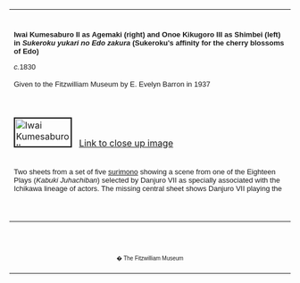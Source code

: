 <html>

<head>

<title>Info</title>
</head>



<div align="center">
  <center>
  <table border="0" width="100%" cellpadding="0" cellspacing="4" height="331">
    <tr>
      <td width="100%" height="35">
      </td>
    </tr>
    <tr>
      <td width="100%" height="30">
      <b><font FACE="Arial" SIZE="2">Iwai Kumesaburo II as Agemaki (right) and
      Onoe Kikugoro III as Shimbei (left) in <i>Sukeroku yukari no Edo zakura</i>
      (Sukeroku's affinity for the cherry blossoms of Edo)</font></b><font FACE="Arial" SIZE="2"><i>
      <p>c.</i>1830</p>
      <p>Given to the Fitzwilliam Museum by E. Evelyn Barron in 1937&nbsp;</font>
      </td>
    </tr>
    <tr>
      <td width="100%" height="30">
      </td>
    </tr>
    <tr>
      <td width="100%" height="30">
      <a href="KUN/kunp502501.htm"><img border="2" src="P.502P.501-1937_small.jpg" alt="Iwai Kumesaburo II as Agemaki (right) and Onoe Kikugoro III as Shimbei (left) in Sukeroku yukari no Edo zakura (Sukeroku's affinity for the cherry blossoms of Edo)" width="100" height="50"></a>&nbsp;&nbsp;
      <a href="KUN/kunp501.htm">Link to close up image</a>
      </td>
    </tr>
    <tr>
      <td width="100%" height="30">
      <b><font FACE="Arial" SIZE="2">&nbsp;</font></b><font FACE="Arial" SIZE="2">
      <p>Two sheets from a set of five <a href="textP.htm"> surimono</a> showing a scene from one of the
      Eighteen Plays (<i>Kabuki Juhachiban</i>) selected by Danjuro VII as
      specially associated with the Ichikawa lineage of actors. The missing
      central sheet shows Danjuro VII playing the role of Sukeroku. The print
      probably records a performance in Osaka, where these actors were present
      for New Year of 1830. Their journey from Edo is reflected in the imagery
      of the poems. The missing outer sheets show the villain Ikkyu (right) and
      the noodle-seller Fukeroku (left).</p>
      <p>Sukeroku is in reality Soga no Goro, while Shimbei is his elder
      brother, Soga no Juro, who is posing as a sake seller (although he still
      wears a costume decorated with the flying-plovers pattern associated with
      Soga no Juro). Sukeroku learns that his missing heirloom sword
      Tomokirimaru is in the possession of Ikkyu, the villainous patron of
      Sukeroku's secret lover Agemaki, who is a Yoshiwara courtesan. He
      subsequently wins the sword back in a fight in which Ikkyu is killed, and
      escapes with the help of Agemaki.</p>
      <p>A poem by Ryuotei Edo no Hananari on the sheet depicting Kumesaburo
      alludes to irises, one of his symbols, while the reference to Edo purple (<i>murasaki</i>)
      also alludes to the purple headband worn by Sukeroku in this play:</p>
      <i>
      <p>Lovely coloured strands<br>
      of iris flowers<br>
      purple as Edoflow in streams to Naniwa [Osaka]<br>
      and knot Agemaki's robes.<br>
      <br>
      </i>A poem by Ryukatei Fushi Mizugaki on the sheet depicting Kikugoro
      puns on the word for plum blossom (<i>bai</i>), which is associated with
      Osaka and also forms the first character of <i>Baiko</i> ('Plum luck'),
      the actor's poetry name. The other poem by Ryuotei Edo no Hananari puns
      on the actor's family name Onoe, which means 'peak', while the mention of
      sake alludes to Shimbei's guise as a sake seller:</p>
      <i>
      <p>His beauty<br>
      like an alluring fragrance<br>
      drifts to another place;<br>
      our elder brother flourishes<br>
      in the Naniwa [Osaka] spring<br>
      <br>
      Admired by all -<br>
      the best in three capitals! -<br>
      Onoe, like the peak of Fuji<br>
      covered with snow<br>
      made of white sake.</i></font>
      </td>
    </tr>
    <tr>
      <td width="100%" height="30">
      </td>
    </tr>
  </table>
  </center>
</div>
<p>&nbsp;</p>
<div align="center">
  <center>
  <table border="0" cellpadding="0" width="100%" cellspacing="4">
    <tr>
      <td width="26%">
        <p align="center"><br>
        <br>
        <font FACE="Arial" size="1">� The Fitzwilliam Museum</font></p>
      </td>
    </tr>
  </table>
  </center>
</div>
</body>
</html>
